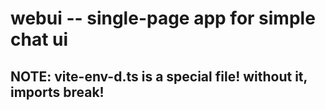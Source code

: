 # webui -- single-page app for simple chat ui

## NOTE: vite-env-d.ts is a special file! without it, imports break!

